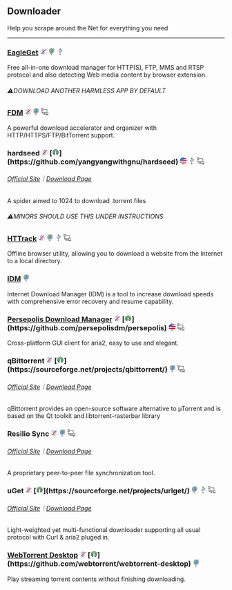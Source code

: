## Downloader

Help you scrape around the Net for everything you need

---

### [EagleGet](http://www.eagleget.com/) ![](../assets/free.png) ![](../assets/earth-globe.png) ![](../assets/usb.png)

Free all-in-one download manager for HTTP\(S\), FTP, MMS and RTSP protocol and also detecting Web media content by browser extension.

###### ⚠️DOWNLOAD ANOTHER HARMLESS APP BY DEFAULT

### [FDM](http://www.freedownloadmanager.org/) ![](../assets/free.png) ![](../assets/earth-globe.png) ![](../assets/multi_platform.png)

A powerful download accelerator and organizer with  HTTP/HTTPS/FTP/BitTorrent support.

### hardseed ![](../assets/free.png) [![](../assets/open-source-icon.png "GPL 2.0@GitHub: https://github.com/yangyangwithgnu/hardseed")](https://github.com/yangyangwithgnu/hardseed) ![](../assets/united-states.png) ![](../assets/usb.png) ![](../assets/multi_platform.png)

###### [Official Site](http://yangyangwithgnu.github.io/)｜[Download Page](https://github.com/yangyangwithgnu/hardseed)

A spider aimed to 1024 to download .torrent files

###### ⚠️MINORS SHOULD USE THIS UNDER INSTRUCTIONS

### [HTTrack](https://www.httrack.com/page/2/en/index.html) ![](../assets/free.png) ![](../assets/earth-globe.png) ![](../assets/usb.png) ![](../assets/multi_platform.png)

Offline browser utility, allowing you to download a website from the Internet to a local directory.

### [IDM](http://internetdownloadmanager.com/) ![](../assets/earth-globe.png)

Internet Download Manager \(IDM\) is a tool to increase download speeds with comprehensive error recovery and resume capability.

### [Persepolis Download Manager](https://persepolisdm.github.io/) ![](../assets/free.png) [![](../assets/open-source-icon.png "GPL 3.0@GitHub: https://github.com/persepolisdm/persepolis")](https://github.com/persepolisdm/persepolis) ![](../assets/united-states.png) ![](../assets/multi_platform.png)

Cross-platform GUI client for aria2, easy to use and elegant.

### qBittorrent ![](../assets/free.png) [![](../assets/open-source-icon.png "GPL 2.0@SourceForge: https://sourceforge.net/projects/qbittorrent/")](https://sourceforge.net/projects/qbittorrent/) ![](../assets/earth-globe.png) ![](../assets/multi_platform.png)

###### [Official Site](https://www.qbittorrent.org/)｜[Download Page](https://www.qbittorrent.org/download.php)

qBittorrent provides an open-source software alternative to µTorrent and is based on the Qt toolkit and libtorrent-rasterbar library

### Resilio Sync ![](../assets/free.png) ![](../assets/earth-globe.png) ![](../assets/multi_platform.png)

###### [Official Site](https://www.resilio.com/)｜[Download Page](https://www.resilio.com/individuals/)

A proprietary peer-to-peer file synchronization tool.

### uGet ![](../assets/free.png) [![](../assets/open-source-icon.png "LGPL 2.0@SourceForge: https://sourceforge.net/projects/urlget/")](https://sourceforge.net/projects/urlget/) ![](../assets/earth-globe.png) ![](../assets/usb.png) ![](../assets/multi_platform.png)

###### [Official Site](http://ugetdm.com/)｜[Download Page](http://ugetdm.com/downloads)

Light-weighted yet multi-functional downloader supporting all usual protocol with Curl & aria2 pluged in.

### [WebTorrent Desktop](https://webtorrent.io/desktop/) ![](../assets/free.png) [![](../assets/open-source-icon.png "MIT@GitHub: https://github.com/webtorrent/webtorrent-desktop")](https://github.com/webtorrent/webtorrent-desktop) ![](../assets/earth-globe.png)

Play streaming torrent contents without finishing downloading.